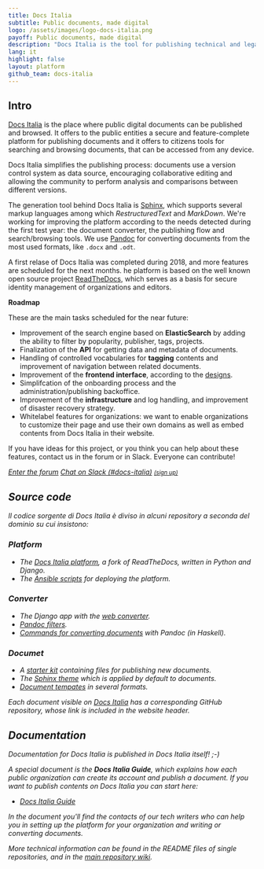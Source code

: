 ```yaml
---
title: Docs Italia
subtitle: Public documents, made digital
logo: /assets/images/logo-docs-italia.png
payoff: Public documents, made digital
description: "Docs Italia is the tool for publishing technical and legal documents, offering to citizens the ability to read and comment easily"
lang: it
highlight: false
layout: platform
github_team: docs-italia
---
```


## Intro

[Docs Italia](https://docs.italia.it/) is the place where public digital documents can be published and browsed. It offers to the public entities a secure and feature-complete platform for publishing documents and it offers to citizens tools for searching and browsing documents, that can be accessed from any device.

Docs Italia simplifies the publishing process: documents use a version control system as data source, encouraging collaborative editing and allowing the community to perform analysis and comparisons between different versions.

The generation tool behind Docs Italia is [Sphinx](http://www.sphinx-doc.org/en/master/#), which supports several markup languages among which _RestructuredText_ and _MarkDown_. We're working for improving the platform according to the needs detected during the first test year: the document converter, the publishing flow and search/browsing tools. We use [Pandoc](https://pandoc.org/) for converting documents from the most used formats, like `.docx` and `.odt`.

A first relase of Docs Italia was completed during 2018, and more features are scheduled for the next months. he platform is based on the well known open source project [ReadTheDocs](https://readthedocs.org/), which serves as a basis for secure identity management of organizations and editors.

**Roadmap**

These are the main tasks scheduled for the near future: 

* Improvement of the search engine based on **ElasticSearch** by adding the ability to filter by popularity, publisher, tags, projects.
* Finalization of the **API** for getting data and metadata of documents.
* Handling of controlled vocabularies for **tagging** contents and improvement of navigation between related documents.
* Improvement of the **frontend interface**, according to the [designs](https://invis.io/AQMX2Y2GTH2).
* Simplifcation of the onboarding process and the administration/publishing backoffice.
* Improvement of the **infrastructure** and log handling, and improvement of disaster recovery strategy.
* Whitelabel features for organizations: we want to enable organizations to customize their page and use their own domains as well as embed contents from Docs Italia in their website.

If you have ideas for this project, or you think you can help about these features, contact us in the forum or in Slack. Everyone can contribute!

<a class="btn btn-primary" href="https://forum.italia.it/"><i class="it-horn" /> Enter the forum</a>
<a class="btn btn-primary" href="https://developersitalia.slack.com/messages/C9T4ELD4G"><i class="it-comment" /> Chat on Slack (#docs-italia)</a> <a href="https://slack.developers.italia.it/"><small>(sign up)</small></a>

## Source code

Il codice sorgente di Docs Italia è diviso in alcuni repository a seconda del dominio su cui insistono:

### Platform

- The [Docs Italia platform](https://github.com/italia/docs.italia.it), a fork of ReadTheDocs, written in Python and Django.
- The [Ansible scripts](https://github.com/italia/docs-italia-deploy-scripts) for deploying the platform.

### Converter 

- The Django app with the [web converter](https://github.com/italia/docs-italia-convertitore-web).
- [Pandoc filters](https://github.com/italia/docs-italia-pandoc-filters).
- [Commands for converting documents](https://github.com/italia/docs-italia-comandi-conversione) with Pandoc (in Haskell).

### Documet

- A [starter kit](https://github.com/italia/docs-italia-starter-kit) containing files for publishing new documents.
- The [Sphinx theme](https://github.com/italia/docs-italia-theme) which is applied by default to documents.
- [Document tempates](https://github.com/italia/docs-italia-template-conversione) in several formats.

Each document visible on [Docs Italia](https://docs.italia.it/) has a corresponding GitHub repository, whose link is included in the website header.

## Documentation

Documentation for Docs Italia is published in Docs Italia itself! ;-)

A special document is the **Docs Italia Guide**, which explains how each public organization can create its account and publish a document. If you want to publish contents on Docs Italia you can start here:

- [Docs Italia Guide](https://docs.italia.it/italia/docs-italia/docs-italia-guide/)

In the document you'll find the contacts of our tech writers who can help you in setting up the platform for your organization and writing or converting documents.

More technical information can be found in the README files of single repositories, and in the [main repository wiki](https://github.com/italia/docs.italia.it/wiki). 
